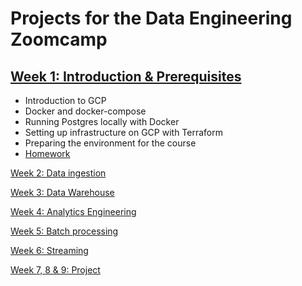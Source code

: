 # Projects for the Data Engineering Zoomcamp

## [Week 1: Introduction & Prerequisites](Week1)

* Introduction to GCP
* Docker and docker-compose
* Running Postgres locally with Docker
* Setting up infrastructure on GCP with Terraform
* Preparing the environment for the course
* [Homework](data-engineering-zoomcamp/cohorts/2023/week_1_docker_sql/homework.md)        




[Week 2: Data ingestion](.) 

[Week 3: Data Warehouse](.) 

[Week 4: Analytics Engineering](.) 

[Week 5: Batch processing](.) 

[Week 6: Streaming](.)  

[Week 7, 8 & 9: Project](.)  

